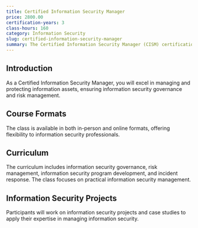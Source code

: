 ```yaml
---
title: Certified Information Security Manager
price: 2800.00
certification-years: 3
class-hours: 160
category: Information Security
slug: certified-information-security-manager
summary: The Certified Information Security Manager (CISM) certification is designed for professionals in information security management and governance roles. This comprehensive class covers information security governance, risk management, and information security program development. It equips candidates with the skills needed to manage and protect information assets.
---
```


## Introduction

As a Certified Information Security Manager, you will excel in managing and protecting information assets, ensuring information security governance and risk management.

## Course Formats

The class is available in both in-person and online formats, offering flexibility to information security professionals.

## Curriculum

The curriculum includes information security governance, risk management, information security program development, and incident response. The class focuses on practical information security management.

## Information Security Projects

Participants will work on information security projects and case studies to apply their expertise in managing information security.

